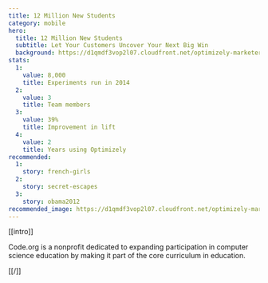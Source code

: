 ```yaml
---
title: 12 Million New Students
category: mobile
hero:
  title: 12 Million New Students
  subtitle: Let Your Customers Uncover Your Next Big Win
  background: https://d1qmdf3vop2l07.cloudfront.net/optimizely-marketer-assets.cloudvent.net/raw/nonprofits/hero.png
stats:
  1:
    value: 8,000
    title: Experiments run in 2014
  2:
    value: 3
    title: Team members
  3:
    value: 39%
    title: Improvement in lift
  4:
    value: 2
    title: Years using Optimizely
recommended:
  1:
    story: french-girls
  2:
    story: secret-escapes
  3:
    story: obama2012
recommended_image: https://d1qmdf3vop2l07.cloudfront.net/optimizely-marketer-assets.cloudvent.net/raw/nonprofits/hero.png
---
```


[[intro]]

Code.org is a nonprofit dedicated to expanding participation in computer science education by making it part of the core curriculum in education.

[[/]]
